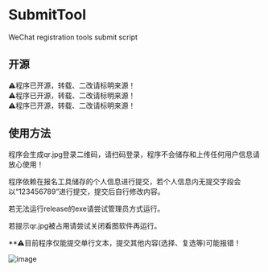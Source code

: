 # SubmitTool
WeChat registration tools submit script

## 开源
⚠程序已开源，转载、二改请标明来源！  
⚠程序已开源，转载、二改请标明来源！  
⚠程序已开源，转载、二改请标明来源！  

## 使用方法
程序会生成qr.jpg登录二维码，请扫码登录，程序不会储存和上传任何用户信息请放心使用！

程序依赖在报名工具储存的个人信息进行提交，若个人信息内无提交字段会以“123456789”进行提交，提交后自行修改内容。

若无法运行release的exe请尝试管理员方式运行。

若提示qr.jpg被占用请尝试关闭看图软件再运行。

**⚠目前程序仅能提交单行文本，提交其他内容(选择、复选等)可能报错！


![image](https://raw.githubusercontent.com/Tongrens/SubmitTool/main/image/example.jpg)
